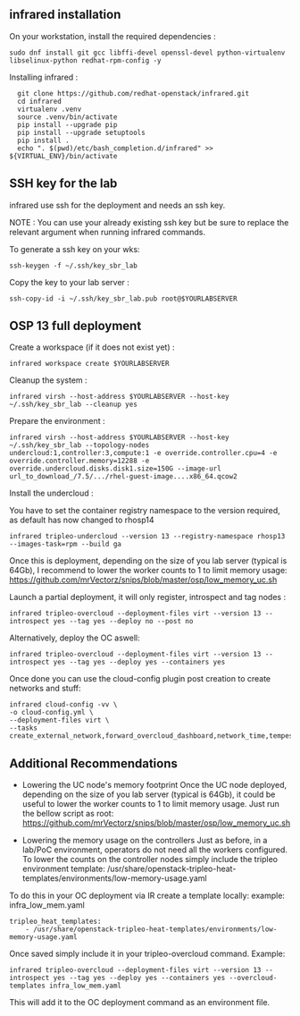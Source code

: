 ## infrared installation

On your workstation, install the required dependencies :

```shell
sudo dnf install git gcc libffi-devel openssl-devel python-virtualenv libselinux-python redhat-rpm-config -y
```
Installing infrared :

```shell
  git clone https://github.com/redhat-openstack/infrared.git
  cd infrared
  virtualenv .venv
  source .venv/bin/activate
  pip install --upgrade pip
  pip install --upgrade setuptools
  pip install .
  echo ". $(pwd)/etc/bash_completion.d/infrared" >> ${VIRTUAL_ENV}/bin/activate
```

## SSH key for the lab

infrared use ssh for the deployment and needs an ssh key.

NOTE : You can use your already existing ssh key but be sure to replace the relevant argument when running infrared commands.

To generate a ssh key on your wks:

```shell
ssh-keygen -f ~/.ssh/key_sbr_lab
```

Copy the key to your lab server :

```shell
ssh-copy-id -i ~/.ssh/key_sbr_lab.pub root@$YOURLABSERVER
```

## OSP 13 full deployment

Create a workspace (if it does not exist yet) :

```shell
infrared workspace create $YOURLABSERVER
```

Cleanup the system :

```shell
infrared virsh --host-address $YOURLABSERVER --host-key ~/.ssh/key_sbr_lab --cleanup yes
```

Prepare the environment :

```shell
infrared virsh --host-address $YOURLABSERVER --host-key ~/.ssh/key_sbr_lab --topology-nodes undercloud:1,controller:3,compute:1 -e override.controller.cpu=4 -e override.controller.memory=12288 -e override.undercloud.disks.disk1.size=150G --image-url url_to_download_/7.5/.../rhel-guest-image....x86_64.qcow2
```

Install the undercloud :

You have to set the container registry namespace to the version required, as default has now changed to rhosp14
```shell
infrared tripleo-undercloud --version 13 --registry-namespace rhosp13 --images-task=rpm --build ga
```

Once this is deployment, depending on the size of you lab server (typical is 64Gb), I recommend to lower the worker counts to 1 to limit memory usage:
https://github.com/mrVectorz/snips/blob/master/osp/low_memory_uc.sh

Launch a partial deployment, it will only register, introspect and tag nodes :

```shell
infrared tripleo-overcloud --deployment-files virt --version 13 --introspect yes --tag yes --deploy no --post no
```

Alternatively, deploy the OC aswell:

```shell
infrared tripleo-overcloud --deployment-files virt --version 13 --introspect yes --tag yes --deploy yes --containers yes
```

Once done you can use the cloud-config plugin post creation to create networks and stuff:

```shell
infrared cloud-config -vv \ 
-o cloud-config.yml \ 
--deployment-files virt \ 
--tasks create_external_network,forward_overcloud_dashboard,network_time,tempest_deployer_input
```

## Additional Recommendations

- Lowering the UC node's memory footprint
Once the UC node deployed, depending on the size of you lab server (typical is 64Gb), it could be useful to lower the worker counts to 1 to limit memory usage.
Just run the bellow script as root:
https://github.com/mrVectorz/snips/blob/master/osp/low_memory_uc.sh

- Lowering the memory usage on the controllers
Just as before, in a lab/PoC environment, operators do not need all the workers configured.
To lower the counts on the controller nodes simply include the tripleo environment template:
/usr/share/openstack-tripleo-heat-templates/environments/low-memory-usage.yaml

To do this in your OC deployment via IR create a template locally:
example: infra_low_mem.yaml
```shell
tripleo_heat_templates:
    - /usr/share/openstack-tripleo-heat-templates/environments/low-memory-usage.yaml
```

Once saved simply include it in your tripleo-overcloud command. Example:
```shell
infrared tripleo-overcloud --deployment-files virt --version 13 --introspect yes --tag yes --deploy yes --containers yes --overcloud-templates infra_low_mem.yaml
```
This will add it to the OC deployment command as an environment file.

